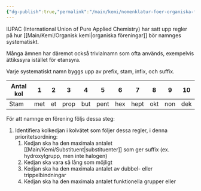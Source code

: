 ```yaml
---
{"dg-publish":true,"permalink":"/main/kemi/nomenklatur-foer-organiska-foereningar/","tags":["kemi","organisk-kemi"]}
---
```


IUPAC (International Union of Pure Applied Chemistry) har satt upp regler på hur [[Main/Kemi/Organisk kemi\|organiska föreningar]] bör namnges systematiskt.

Många ämnen har däremot också trivialnamn som ofta används, exempelvis ättikssyra istället för etansyra.

Varje systematiskt namn byggs upp av prefix, stam, infix, och suffix.

| Antal kol | 1   | 2  | 3    | 4   | 5    | 6   | 7    | 8   | 9   | 10  |
|-----------|-----|----|------|-----|------|-----|------|-----|-----|-----|
| Stam      | met | et | prop | but | pent | hex | hept | okt | non | dek |

För att namnge en förening följs dessa steg:
1. Identifiera kolkedjan i kolvätet som följer dessa regler, i denna prioritetsordning:
	1. Kedjan ska ha den maximala antalet [[Main/Kemi/Substituent\|substituenter]] som ger suffix (ex. hydroxylgrupp, men inte halogen)
	2. Kedjan ska vara så lång som möjligt
	3. Kedjan ska ha den maximala antalet av dubbel- eller trippelbindningar
	4. Kedjan ska ha den maximala antalet funktionella grupper eller 